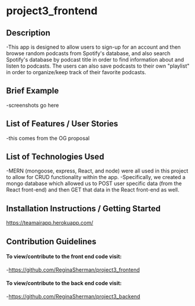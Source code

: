 # project3_frontend

## Description
-This app is designed to allow users to sign-up for an account and then browse random podcasts from Spotify's database, and also search Spotify's database by podcast title in order to find information about and listen to podcasts. The users can also save podcasts to their own "playlist" in order to organize/keep track of their favorite podcasts. 

## Brief Example
-screenshots go here

## List of Features / User Stories
-this comes from the OG proposal

## List of Technologies Used
-MERN (mongoose, express, React, and node) were all used in this project to allow for CRUD functionality within the app.
-Specifically, we created a mongo database which allowed us to POST user specific data (from the React front-end) and then GET that data in the React front-end as well.

## Installation Instructions / Getting Started
https://teamairapp.herokuapp.com/

## Contribution Guidelines
#### To view/contribute to the front end code visit: 
-https://github.com/ReginaSherman/project3_frontend
#### To view/contribute to the back end code visit:
-https://github.com/ReginaSherman/project3_backend

